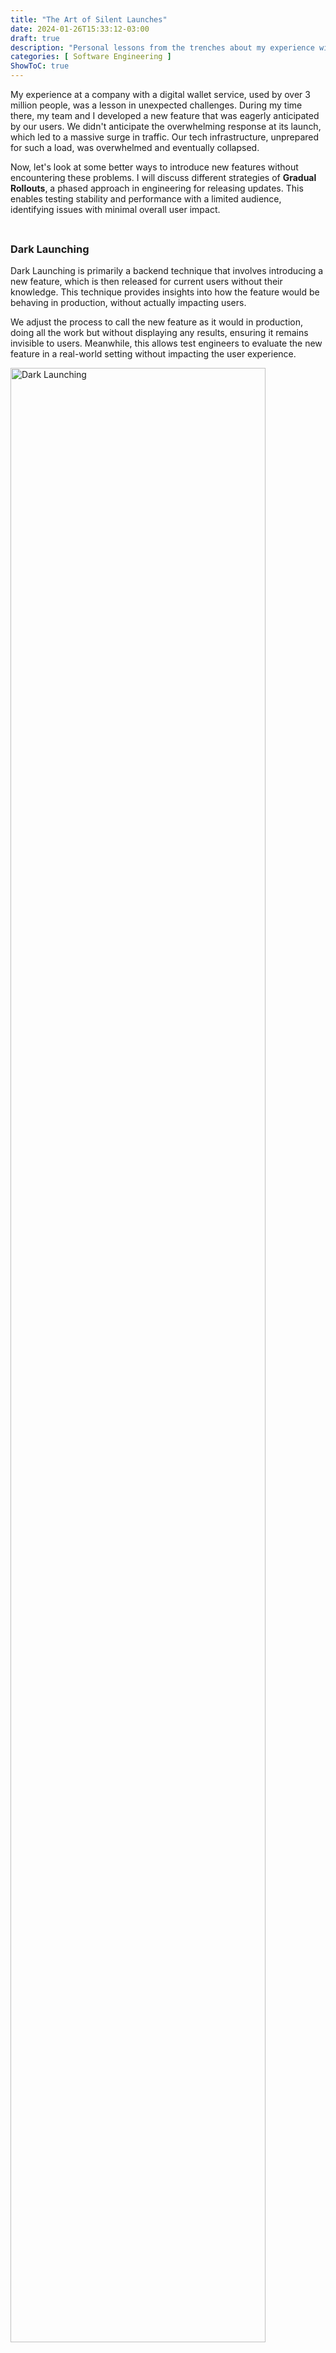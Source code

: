 ```yaml
---
title: "The Art of Silent Launches"
date: 2024-01-26T15:33:12-03:00
draft: true
description: "Personal lessons from the trenches about my experience with gradual rollouts of features."
categories: [ Software Engineering ]
ShowToC: true
---
```


My experience at a company with a digital wallet service, used by over 3 million people, was a lesson in unexpected challenges. During my time there, my team and I developed a new feature that was eagerly anticipated by our users. We didn't anticipate the overwhelming response at its launch, which led to a massive surge in traffic. Our tech infrastructure, unprepared for such a load, was overwhelmed and eventually collapsed.

Now, let's look at some better ways to introduce new features without encountering these problems. I will discuss different strategies of **Gradual Rollouts**, a phased approach in engineering for releasing updates. This enables testing stability and performance with a limited audience, identifying issues with minimal overall user impact.

<p style="margin-top: 45px;"></p>

### Dark Launching

Dark Launching is primarily a backend technique that involves introducing a new feature, which is then released for current users without their knowledge. This technique provides insights into how the feature would be behaving in production, without actually impacting users.

We adjust the process to call the new feature as it would in production, doing all the work but without displaying any results, ensuring it remains invisible to users. Meanwhile, this allows test engineers to evaluate the new feature in a real-world setting without impacting the user experience.

<img src="/images/dark-launching.png" alt="Dark Launching" style="width:90%; height:auto;">

This process allows for performance testing, issue detection, infrastructure scaling assessments and stress testing under actual traffic conditions. Dark launching is particularly effective for critical updates where precision is crucial and risks are high. Its strength lies in testing features discreetly, maintaining user experience while identifying potential issues early. However, it requires significant backend effort and may not capture real user reactions or feedback, as users are unaware of the changes being tested.
Essentially, it offers a safer, more effective way to ensure new updates are ready for broader release.

<p style="margin-top: 45px;"></p>

### Canary Release

Canary Release is a method used to minimize the risk of deploying new versions by initially introducing the update to a small group of users. This approach involves gradually extending the update across the entire system.

This technique starts with the new version being deployed to a part of the infrastructure not yet accessed by users, and then the process continues by gradually routing some user traffic to the  new version.

<img src="/images/canary-release.png" alt="Canary Release" style="width:90%; height:auto;">
<p style="margin-top: 30px;"></p>

The term is derived from an [old mining practice](https://www.smithsonianmag.com/smart-news/story-real-canary-coal-mine-180961570/), where miners took canaries into mines as an early warning system against toxic gases. Just as the canary would alert miners to danger, a canary release detects potential issues in a software update before it affects all users.

In modern distributed systems, instead of using a router for this process, various strategies are employed. These include rolling out updates to specific geographic regions first or to specific user groups based on criteria like user behavior, device type, or membership tier.

Canary Release is particularly effective for applications requiring extensive user feedback where minimizing risk is crucial. The major advantage lies in its ability to detect issues early with minimal user impact. However, it demands meticulous monitoring and can lead to a slower overall release process.

> 💡 <span style="color: #9B9C9D;">
The concepts of **Dark Launching** and **Canary Release** have evolved over time, leading to some confusion. Nowadays, they are often used interchangeably, but it's important to note that they are not the same.
</span>

Alongside the mentioned strategies, **Feature Toggles** are essential in implementing Canary Releases. They enable the introduction of new features within the same production environment. This approach allows for incremental rollouts to these specific user groups, streamlining the release process and reducing the need for maintaining multiple environments.

<img src="/images/feature-toggle.png" alt="Feature Toggles" style="width:80%; height:auto;">

> 💡 <span style="color: #9B9C9D;"> **Feature Toggle** is also referred to as **Feature Flag** in some engineering contexts, highlighting its role in enabling and disabling certain features.
</span>

<p style="margin-top: 45px;"></p>

### Shadow Testing

Shadow testing is a technique used to compare the current environment with a new one that includes a new feature. Its purpose is to identify and reduce potential risks before releasing the new feature to users, all without users ever knowing it's happening.

In shadow testing, we observe how real users interact with our system by examining their actual traffic, all without impacting the code or the experience of users in the production environment.

<img src="/images/shadow-testing.png" alt="Shadow Testing" style="width:150%; height:auto;">

A replica of the production environment is created to mimic real user traffic. This environment serves as a _shadow_ of the production environment. The new feature is then tested in a different environment. After testing, the responses from both environments are compared by test engineers to identify any risks before introducing the new feature to the production environment.

This technique is particularly convenient in scenarios where accurate performance assessment under real-world conditions is essential, without the risk of disrupting user experience. It’s ideal for systems that handle sensitive data or complex transactions, where unnoticed errors could lead to significant issues. 

The primary advantage of Shadow Testing is its ability to provide a realistic evaluation of new features, without affecting end users. However, it can be resource-intensive to set up and maintain a parallel environment, and it may not fully capture user experience aspects, since interactions are only simulated, not directly observed.

<p style="margin-top: 45px;"></p>

### TL;DR

| Gradual&nbsp;Rollout&nbsp;Strategy   | Description |
| ------------------------------- | ----------- |
| **Dark Launching**              | Deploying a feature in production without making it visible to users. The functionality is _dark_ to users, but can be selectively enabled for testing purposes. |
| **Canary Release**              | Rolling out a new feature incrementally to a small subset of users before a full deployment, often implemented through the use of **Feature Toggles**.    |
| **Shadow Testing**              | Duplicating real traffic to a parallel new service version, which processes it without affecting or being noticed by users, allowing performance and stability testing under real conditions. |

<p style="margin-top: 80px;"></p>

---

<h1 style="font-size: smaller; margin-top: 24px; margin-bottom: 16px;">Acknowledgements</h1>
<span style="font-size:smaller;">
With appreciation for the contributions of my dear friends and former colleagues, <a href="https://www.linkedin.com/in/bautista-coronado/" target="_blank">Bautista Coronado</a> and <a href="https://www.linkedin.com/in/mauro-maulini-50b02192/" target="_blank">Mauro Maulini</a>. Their valuable input and dedicated reviews were instrumental during the drafting process of this article.
</span>

---

- _["The Top 10 Adages in Continuous Deployment" by C. Parnin et al. (2017)](https://ieeexplore.ieee.org/stamp/stamp.jsp?tp=&arnumber=7927896&isnumber=7927880)_

- _["We’re Doing It Live" by G. Schermann, J. Cito, P. Leitner, U. Zdun and H. C. Gall (2018)](https://www.sciencedirect.com/science/article/abs/pii/S0950584917302136?via%3Dihub)._



